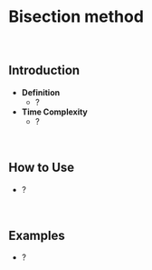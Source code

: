 # Bisection method

<br>

## Introduction
- **Definition**
  - ?
- **Time Complexity**
  - ?

<br>

## How to Use
- ?
 
<br>

## Examples
- ?
